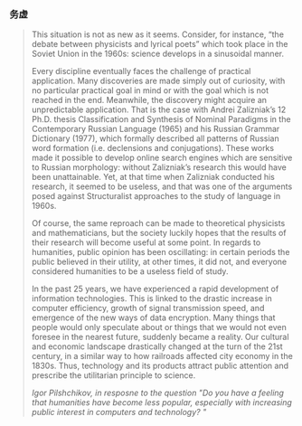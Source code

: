 ### 务虚
<blockquote>
  <p>
This situation is not as new as it seems. Consider, for instance, “the debate between physicists  and lyrical poets” which took place in the Soviet Union in the 1960s: science develops in a sinusoidal manner.</p>
  <p>
    Every discipline eventually faces the challenge of practical application. Many discoveries are made simply out of curiosity, with no particular practical goal in mind or with the goal which is not reached in the end. Meanwhile, the discovery might acquire an unpredictable application. That is the case with Andrei Zalizniak’s 12 Ph.D. thesis Classification and Synthesis of Nominal Paradigms in the Contemporary Russian Language (1965) and his Russian Grammar Dictionary (1977), which formally described all patterns of Russian word formation (i.e. declensions and conjugations). These works made it possible to develop online search engines which are sensitive to Russian morphology: without Zalizniak’s research this would have been unattainable. Yet, at that time when Zalizniak conducted his research, it seemed to be useless, and that was one of the arguments posed against Structuralist approaches to the study of language in 1960s. 
  </p>
  
  <p>
    Of course, the same reproach can be made to theoretical physicists and mathematicians, but the society luckily hopes that the results of their research will become useful at some point. In regards to humanities, public opinion has been oscillating: in certain periods the public believed in their utility, at other times, it did not, and everyone considered humanities to be a useless field of study. 
  </p>
  
  <p>
    In the past 25 years, we have experienced a rapid development of information technologies. This is linked to the drastic increase in computer efficiency, growth of signal transmission speed, and emergence of the new ways of data encryption. Many things that people would only speculate about or things that we would not even foresee in the nearest future, suddenly became a reality. Our cultural and economic landscape drastically changed at the turn of the 21st century, in a similar way to how railroads affected city economy in the 1830s. Thus, technology and its products attract public attention and prescribe the utilitarian principle to science. 
  </p>
  
  <address>
    Igor Pilshchikov, in resposne to the question "Do you have a feeling that humanities have become less popular, especially with increasing public interest in computers and technology? "
  </address>
</blockquote>

<audio autoplay>
  <source src="https://sqliang99.github.io/_posts/ahaha.wav" type="audio/wav">
Your browser does not support the audio element.
</audio>
